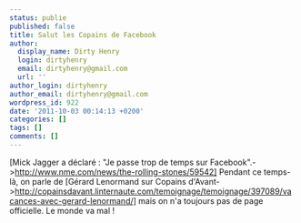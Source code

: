 ```yaml
---
status: publie
published: false
title: Salut les Copains de Facebook
author:
  display_name: Dirty Henry
  login: dirtyhenry
  email: dirtyhenry@gmail.com
  url: ''
author_login: dirtyhenry
author_email: dirtyhenry@gmail.com
wordpress_id: 922
date: '2011-10-03 00:14:13 +0200'
categories: []
tags: []
comments: []
---
```

[Mick Jagger a déclaré : "Je passe trop de temps sur Facebook".->http://www.nme.com/news/the-rolling-stones/59542] Pendant ce temps-là, on parle de [Gérard Lenormand sur Copains d'Avant->http://copainsdavant.linternaute.com/temoignage/temoignage/397089/vacances-avec-gerard-lenormand/] mais on n'a toujours pas de page officielle. Le monde va mal !
